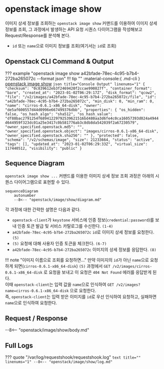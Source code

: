 # openstack image show

이미지 상세 정보를 조회하는 `openstack image show` 커맨드를 이용하여 이미지 상세 정보를 조회, 그 과정에서 발생하는 API 요청 시퀀스 다이어그램을 작성해보고 Request/Response를 분석해 본다.  

* `id` 또는 `name`으로 이미지 정보를 조회(여기서는 `id`로 조회)

## Openstack CLI Command & Output

??? example "openstack image show a42bfade-78ec-4c95-b7b4-272ba265072c --format json"
    !!! tip ""
        :material-console:{ .md-cli } [openstack image show](https://docs.openstack.org/python-openstackclient/zed/cli/command-objects/image-v2.html#image-show)
    ``` json title="Console Output" linenums="1"
    {
      "checksum": "0c839612eb3f2469420f2ccae990827f",
      "container_format": "bare",
      "created_at": "2023-01-02T06:29:17Z",
      "disk_format": "qcow2",
      "file": "/v2/images/a42bfade-78ec-4c95-b7b4-272ba265072c/file",
      "id": "a42bfade-78ec-4c95-b7b4-272ba265072c",
      "min_disk": 0,
      "min_ram": 0,
      "name": "cirros-0.6.1-x86_64-disk",
      "owner": "de5af600557d44d0996e667499376dbb",
      "properties": {
        "os_hidden": false,
        "os_hash_algo": "sha512",
        "os_hash_value": "df88bac2791254f68941229792539621516bd480aa3d6fe4c0ca16057393d024a4944d644959f323dc01a25e3417c0b581776ab3c8db8da542039f2a67230579",
        "owner_specified.openstack.md5": "",
        "owner_specified.openstack.object": "images/cirros-0.6.1-x86_64-disk",
        "owner_specified.openstack.sha256": ""
      },
      "protected": false,
      "schema": "/v2/schemas/image",
      "size": 21233664,
      "status": "active",
      "tags": [],
      "updated_at": "2023-01-02T06:29:33Z",
      "virtual_size": 117440512,
      "visibility": "public"
    }
    ```

## Sequence Diagram

`openstack image show ...` 커맨드를 이용한 이미지 상세 정보 조회 과정은 아래의 시퀀스 다이어그램으로 표현할 수 있다.  

``` mermaid
sequenceDiagram
    autonumber
    --8<-- "openstack/image/show/diagram.md"
```

각 과정에 대한 간략한 설명은 다음과 같다.   

- `openstack-client`가 `keystone` 서비스에 인증 정보(`credential:password`)를 보내 인증 토큰 발급 및 서비스 카탈로그를 수신한다. `(1-4)`
- `a42bfade-78ec-4c95-b7b4-272ba265072c` `id`로 이미지 상세 정보를 요청한다. `(5)`
- `(5)` 요청에 대해 사용자 인증 토큰을 체크한다. `(6-7)`
- `a42bfade-78ec-4c95-b7b4-272ba265072c` 이미지의 상세 정보를 응답한다. `(8)`

!!! note "이미지 이름으로 조회를 요청하면..."
    만약 이미지의 `id`가 아닌 `name`으로 요청하게 되면(`cirros-0.6.1-x86_64-disk`) `(5)` 과정에서 `GET /v2/images/cirros-0.6.1-x86_64-disk` 로 요청을 보내고
    이 요청은 `404 Not Found` 에러를 응답받게 된다.  
    이때 `openstack-client`는 입력 값을 `name`으로 인식하여 `GET /v2/images?name=cirros-0.6.1-x86_64-disk` 으로 요청한다.  
    즉, `openstack-client`는 입력 받은 이미지를 `id`로 우선 인식하여 요청하고, 실패하면 `name`으로 인식하여 요청한다.  

## Request / Response
--8<-- "openstack/image/show/body.md"

## Full Logs

??? quote "/var/log/requestshook/requestshook.log"
    ``` text title="" linenums="1"
    --8<-- "openstack/image/show/log.md"
    ```
